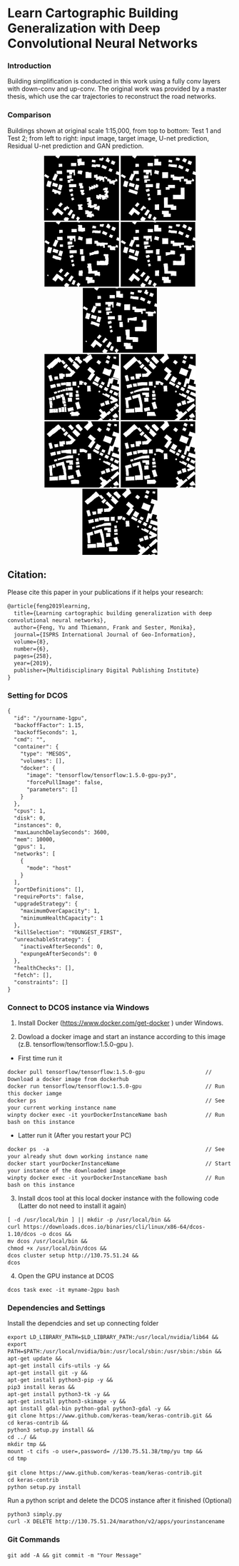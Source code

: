 # Learn Cartographic Building Generalization with Deep Convolutional Neural Networks

### Introduction

Building simplification is conducted in this work using a fully conv layers with down-conv and up-conv. The original work was provided by a master thesis, which use the car trajectories to reconstruct the road networks.

### Comparison

Buildings shown at original scale 1:15,000, from top to bottom: Test 1 and Test 2; from left to right: input image, target image, U-net prediction, Residual U-net prediction and GAN prediction.

<div align = 'center'>
<img src = 'img/FTest1_input.png' height = '145px'>
<img src = 'img/FTest1_output.png' height = '145px'>
<img src = 'img/FTest1_input_inv_out_bw.png' height = '145px'>
<img src = 'img/FTest1_input_inv_15_runet.png' height = '145px'>
<img src = 'img/FTest1_input_inv_15_2_gan.png' height = '145px'>
<br>
<img src = 'img/FTest3_input_500.png' height = '148px'>
<img src = 'img/FTest3_output_15_500.png' height = '148px'>
<img src = 'img/FTest3_input_inv_15_unet.png' height = '148px'>
<img src = 'img/FTest3_input_inv_15_runet.png' height = '148px'>
<img src = 'img/FTest3_input_inv_15_2_gan.png' height = '148px'>
</div>

## Citation:

Please cite this paper in your publications if it helps your research:

    @article{feng2019learning,
      title={Learning cartographic building generalization with deep convolutional neural networks},
      author={Feng, Yu and Thiemann, Frank and Sester, Monika},
      journal={ISPRS International Journal of Geo-Information},
      volume={8},
      number={6},
      pages={258},
      year={2019},
      publisher={Multidisciplinary Digital Publishing Institute}
    }

### Setting for DCOS
```
{
  "id": "/yourname-1gpu",
  "backoffFactor": 1.15,
  "backoffSeconds": 1,
  "cmd": "",
  "container": {
    "type": "MESOS",
    "volumes": [],
    "docker": {
      "image": "tensorflow/tensorflow:1.5.0-gpu-py3",
      "forcePullImage": false,
      "parameters": []
    }
  },
  "cpus": 1,
  "disk": 0,
  "instances": 0,
  "maxLaunchDelaySeconds": 3600,
  "mem": 10000,
  "gpus": 1,
  "networks": [
    {
      "mode": "host"
    }
  ],
  "portDefinitions": [],
  "requirePorts": false,
  "upgradeStrategy": {
    "maximumOverCapacity": 1,
    "minimumHealthCapacity": 1
  },
  "killSelection": "YOUNGEST_FIRST",
  "unreachableStrategy": {
    "inactiveAfterSeconds": 0,
    "expungeAfterSeconds": 0
  },
  "healthChecks": [],
  "fetch": [],
  "constraints": []
}
```

### Connect to DCOS instance via Windows

1. Install Docker (https://www.docker.com/get-docker ) under Windows.

2. Dowload a docker image and start an instance according to this image (z.B. tensorflow/tensorflow:1.5.0-gpu ).

- First time run it
```
docker pull tensorflow/tensorflow:1.5.0-gpu                   // Download a docker image from dockerhub
docker run tensorflow/tensorflow:1.5.0-gpu                    // Run this docker iamge
docker ps                                                     // See your current working instance name
winpty docker exec -it yourDockerInstanceName bash            // Run bash on this instance
```

- Latter run it (After you restart your PC)
```
docker ps  -a                                                 // See your already shut down working instance name
docker start yourDockerInstanceName                           // Start your instance of the downloaded image
winpty docker exec -it yourDockerInstanceName bash            // Run  bash on this instance
```

3. Install dcos tool at this local docker instance with the following code (Latter do not need to install it again)
```
[ -d /usr/local/bin ] || mkdir -p /usr/local/bin && 
curl https://downloads.dcos.io/binaries/cli/linux/x86-64/dcos-1.10/dcos -o dcos && 
mv dcos /usr/local/bin && 
chmod +x /usr/local/bin/dcos && 
dcos cluster setup http://130.75.51.24 && 
dcos
```
4.  Open the GPU instance at DCOS
```
dcos task exec -it myname-2gpu bash
```



### Dependencies and Settings

Install the dependcies and set up connecting folder
```
export LD_LIBRARY_PATH=$LD_LIBRARY_PATH:/usr/local/nvidia/lib64 &&
export PATH=$PATH:/usr/local/nvidia/bin:/usr/local/sbin:/usr/sbin:/sbin &&
apt-get update &&
apt-get install cifs-utils -y &&
apt-get install git -y &&
apt-get install python3-pip -y &&
pip3 install keras &&
apt-get install python3-tk -y &&
apt-get install python3-skimage -y &&
apt install gdal-bin python-gdal python3-gdal -y &&
git clone https://www.github.com/keras-team/keras-contrib.git &&
cd keras-contrib &&
python3 setup.py install &&
cd ../ &&
mkdir tmp &&
mount -t cifs -o user=,password= //130.75.51.38/tmp/yu tmp &&
cd tmp 

git clone https://www.github.com/keras-team/keras-contrib.git
cd keras-contrib
python setup.py install

```
Run a python script and delete the DCOS instance after it finished (Optional)
```
python3 simply.py
curl -X DELETE http://130.75.51.24/marathon/v2/apps/yourinstancename
```

### Git Commands

```
git add -A && git commit -m "Your Message"
```
